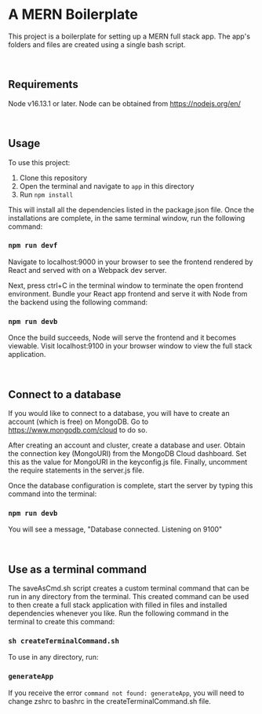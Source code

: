 # A MERN Boilerplate

This project is a boilerplate for setting up a MERN full stack app. The app's folders and files are created using a single bash script.

&nbsp;
## Requirements
Node v16.13.1 or later. Node can be obtained from https://nodejs.org/en/

&nbsp;
## Usage

To use this project:
1. Clone this repository
2. Open the terminal and navigate to `app` in this directory
3. Run `npm install`

This will install all the dependencies listed in the package.json file. Once the installations are complete, in the same terminal window, run the following command:
### `npm run devf`

Navigate to localhost:9000 in your browser to see the frontend rendered by React and served with on a Webpack dev server.

Next, press ctrl+C in the terminal window to terminate the open frontend environment. Bundle your React app frontend and serve it with Node from the backend using the following command:
### `npm run devb`

Once the build succeeds, Node will serve the frontend and it becomes viewable. Visit localhost:9100 in your browser window to view the full stack application.

&nbsp;
## Connect to a database

If you would like to connect to a database, you will have to create an account (which is free) on MongoDB. Go to https://www.mongodb.com/cloud to do so.

After creating an account and cluster, create a database and user. Obtain the connection key (MongoURI) from the MongoDB Cloud dashboard. Set this as the value for MongoURI in the keyconfig.js file. Finally, uncomment the require statements in the server.js file.

Once the database configuration is complete, start the server by typing this command into the terminal:
### `npm run devb`

You will see a message, "Database connected. Listening on 9100"

&nbsp;
## Use as a terminal command

The saveAsCmd.sh script creates a custom terminal command that can be run in any directory from the terminal.
This created command can be used to then create a full stack application with filled in files and installed dependencies whenever you like.
Run the following command in the terminal to create this command:
### `sh createTerminalCommand.sh`

To use in any directory, run:
### `generateApp`

If you receive the error `command not found: generateApp`, you will need to change zshrc to bashrc in the createTerminalCommand.sh file.
